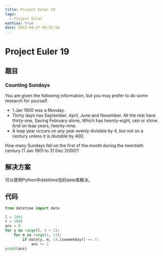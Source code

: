 ```yaml
---
title: Project Euler 19
tags:
  - Project Euler
mathjax: true
date: 2022-04-27 09:55:50
---
```


<escape><!-- more --></escape>

# Project Euler 19
## 题目
### Counting Sundays

You are given the following information, but you may prefer to do some research for yourself.
- $1$ Jan $1900$ was a Monday.
- Thirty days has September,
April, June and November.
All the rest have thirty-one,
Saving February alone,
Which has twenty-eight, rain or shine.
And on leap years, twenty-nine.
 - A leap year occurs on any year evenly divisible by 4, but not on a century unless it is divisible by 400.

How many Sundays fell on the first of the month during the twentieth century ($1$ Jan $1901$ to $31$ Dec $2000$)?

## 解决方案

可以使用Python中datetime包的date类解决。

## 代码

```py
from datetime import date

l = 1901
r = 2000
ans = 0
for y in range(l, r + 1):
    for m in range(1, 13):
        if date(y, m, 1).isoweekday() == 7:
            ans += 1
print(ans)
```